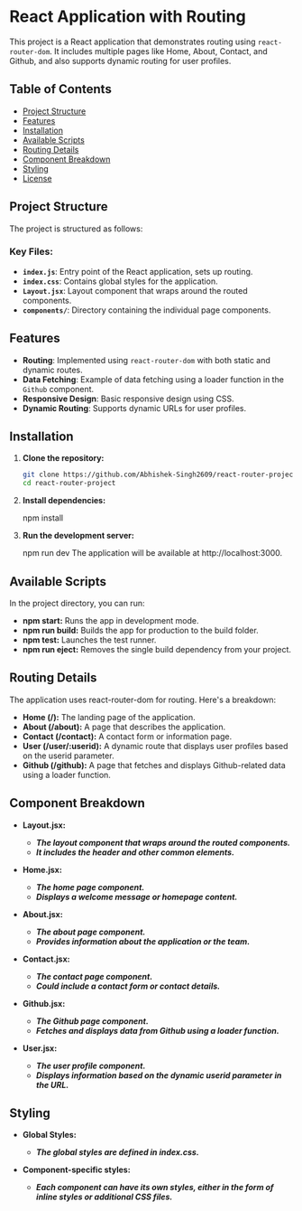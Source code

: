 # React Application with Routing

This project is a React application that demonstrates routing using `react-router-dom`. It includes multiple pages like Home, About, Contact, and Github, and also supports dynamic routing for user profiles.

## Table of Contents

- [Project Structure](#project-structure)
- [Features](#features)
- [Installation](#installation)
- [Available Scripts](#available-scripts)
- [Routing Details](#routing-details)
- [Component Breakdown](#component-breakdown)
- [Styling](#styling)
- [License](#license)

## Project Structure

The project is structured as follows:


### Key Files:

- **`index.js`**: Entry point of the React application, sets up routing.
- **`index.css`**: Contains global styles for the application.
- **`Layout.jsx`**: Layout component that wraps around the routed components.
- **`components/`**: Directory containing the individual page components.

## Features

- **Routing**: Implemented using `react-router-dom` with both static and dynamic routes.
- **Data Fetching**: Example of data fetching using a loader function in the `Github` component.
- **Responsive Design**: Basic responsive design using CSS.
- **Dynamic Routing**: Supports dynamic URLs for user profiles.

## Installation

1. **Clone the repository:**

   ```bash
   git clone https://github.com/Abhishek-Singh2609/react-router-project.git
   cd react-router-project

2. **Install dependencies:**

   npm install

3. **Run the development server:**

   npm run dev
The application will be available at http://localhost:3000.

## Available Scripts
In the project directory, you can run:

  - **npm start:** Runs the app in development mode.
  - **npm run build:** Builds the app for production to the build folder.
  - **npm test:** Launches the test runner.
  - **npm run eject:** Removes the single build dependency from your project.
## Routing Details
The application uses react-router-dom for routing. Here's a breakdown:

  - **Home (/):** The landing page of the application.
  - **About (/about):** A page that describes the application.
  - **Contact (/contact):** A contact form or information page.
  - **User (/user/:userid):** A dynamic route that displays user profiles based on the userid parameter.
  - **Github (/github):** A page that fetches and displays Github-related data using a loader function.
## Component Breakdown

- **Layout.jsx:**

  - ***The layout component that wraps around the routed components.***
  - ***It includes the header and other common elements.***

- **Home.jsx:**

  - ***The home page component.***
  - ***Displays a welcome message or homepage content.***
- **About.jsx:**


  - ***The about page component.***
  - ***Provides information about the application or the team.***
- **Contact.jsx:**

  - ***The contact page component.***
  - ***Could include a contact form or contact details.***

- **Github.jsx:**

  - ***The Github page component.***
  - ***Fetches and displays data from Github using a loader function.***

- **User.jsx:**

  - ***The user profile component.***
  - ***Displays information based on the dynamic userid parameter in the URL.***

## Styling

- **Global Styles:**

  - ***The global styles are defined in index.css.***

- **Component-specific styles:**

  - ***Each component can have its own styles, either in the form of inline styles or additional CSS files.***